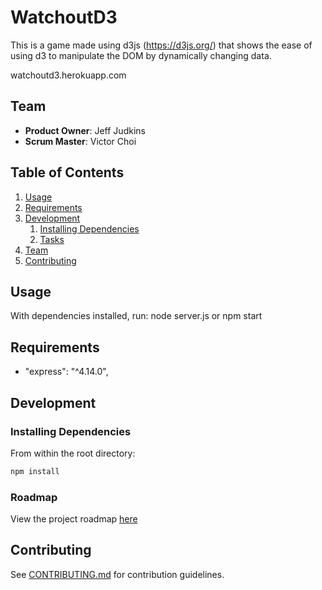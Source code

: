 # WatchoutD3

This is a game made using d3js (https://d3js.org/) that shows the ease of using d3 to manipulate the DOM by dynamically changing data.

watchoutd3.herokuapp.com

## Team

  - __Product Owner__: Jeff Judkins
  - __Scrum Master__: Victor Choi

## Table of Contents

1. [Usage](#Usage)
1. [Requirements](#requirements)
1. [Development](#development)
    1. [Installing Dependencies](#installing-dependencies)
    1. [Tasks](#tasks)
1. [Team](#team)
1. [Contributing](#contributing)

## Usage

With dependencies installed, run:
node server.js or npm start



## Requirements

- "express": "^4.14.0",



## Development

### Installing Dependencies

From within the root directory:

```sh
npm install
```


### Roadmap

View the project roadmap [here](https://github.com/fej-snikduj/watchoutgame/issues)


## Contributing

See [CONTRIBUTING.md](CONTRIBUTING.md) for contribution guidelines.
